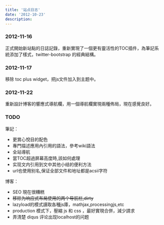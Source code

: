 ```yaml
---
title: '站点日志'
date: '2012-10-23'
description:
---
```


### 2012-11-16

正式開始新站點的日誌記錄，重新實現了一個更有靈活性的TOC插件，為筆記系統添加了樣式，twitter-bootstrap 的經典結構。


### 2012-11-17

移除 toc plus widget，把js文件加入到主题中。

### 2012-11-22

重新設計博客的響應式導航欄，用一個導航欄實現兩種佈局，現在感覺良好。

### TODO

筆記：

- 更賞心悅目的配色
- 專門描述應用內引用的語法，參考wiki語法
- 全站導航
- 當TOC超過屏幕高度時,該如何處理
- 实现文内引用到文中其他小结的便利方法
- url也使用别名,保证全部文件和地址都是acsii字符

博客：

- SEO 現在很糟糕
- <del>移除为响应式布局使用的两个导航栏,dirty</del>
- lazyload的模式讀取各種js庫，mathjax,processingjs,etc
- production 模式下，壓縮 js 和 css ，最好實現合併，減少請求
- 弄清楚 diqus 评论出现localhost的问题

